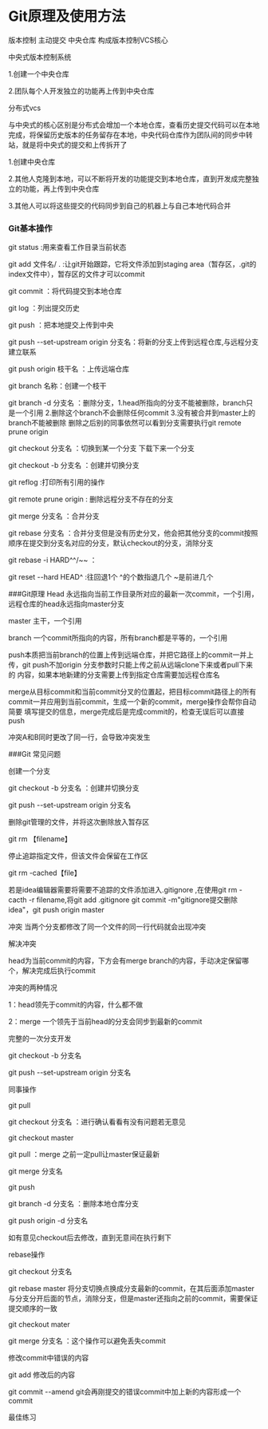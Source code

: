 # Git原理及使用方法
版本控制 主动提交 中央仓库 构成版本控制VCS核心

中央式版本控制系统

1.创建一个中央仓库

2.团队每个人开发独立的功能再上传到中央仓库

分布式vcs

与中央式的核心区别是分布式会增加一个本地仓库，查看历史提交代码可以在本地完成，将保留历史版本的任务留存在本地，中央代码仓库作为团队间的同步中转站，就是将中央式的提交和上传拆开了

1.创建中央仓库

2.其他人克隆到本地，可以不断将开发的功能提交到本地仓库，直到开发成完整独立的功能，再上传到中央仓库

3.其他人可以将这些提交的代码同步到自己的机器上与自己本地代码合并

### Git基本操作
git status :用来查看工作目录当前状态

git add 文件名/ . :让git开始跟踪，它将文件添加到staging area（暂存区，.git的index文件中），暂存区的文件才可以commit

git commit ：将代码提交到本地仓库

git log ：列出提交历史

git push ：把本地提交上传到中央 

git push --set-upstream origin 分支名：将新的分支上传到远程仓库,与远程分支建立联系

git push origin 枝干名 ：上传远端仓库

git branch  名称：创建一个枝干

git branch -d 分支名 ：删除分支，1.head所指向的分支不能被删除，branch只是一个引用 2.删除这个branch不会删除任何commit
 3.没有被合并到master上的branch不能被删除 删除之后别的同事依然可以看到分支需要执行git remote prune origin

git checkout 分支名 ：切换到某一个分支 下载下来一个分支

git checkout -b 分支名 ：创建并切换分支

git reflog :打印所有引用的操作

git remote prune origin : 删除远程分支不存在的分支

git merge 分支名 ：合并分支

git rebase 分支名 ：合并分支但是没有历史分叉，他会把其他分支的commit按照顺序在提交到分支名对应的分支，默认checkout的分支，消除分支

git rebase -i HARD^^/~~ ：

git reset --hard HEAD^ :往回退1个  ^的个数指退几个 ~是前进几个
 


###Git原理
Head 永远指向当前工作目录所对应的最新一次commit，一个引用，远程仓库的head永远指向master分支

master 主干，一个引用

branch 一个commit所指向的内容，所有branch都是平等的，一个引用

push本质把当前branch的位置上传到远端仓库，并把它路径上的commit一并上传，git push不加origin 分支参数时只能上传之前从远端clone下来或者pull下来的
内容，如果本地新建的分支需要上传到指定仓库需要加远程仓库名

merge从目标commit和当前commit分叉的位置起，把目标commit路径上的所有commit一并应用到当前commit，生成一个新的commit，merge操作会帮你自动简要
填写提交的信息，merge完成后是完成commit的，检查无误后可以直接push

冲突A和B同时更改了同一行，会导致冲突发生

###Git 常见问题

创建一个分支

git checkout -b 分支名 ：创建并切换分支

git push --set-upstream origin 分支名

删除git管理的文件，并将这次删除放入暂存区

git rm 【filename】

停止追踪指定文件，但该文件会保留在工作区

git rm -cached【file】

若是idea编辑器需要将需要不追踪的文件添加进入.gitignore
,在使用git rm -cacth -r filename,将git add .gitignore
git commit -m"gitignore提交删除idea"，git push origin master

冲突 当两个分支都修改了同一个文件的同一行代码就会出现冲突

解决冲突

head为当前commit的内容，下方会有merge branch的内容，手动决定保留哪个，解决完成后执行commit

冲突的两种情况

1：head领先于commit的内容，什么都不做

2：merge 一个领先于当前head的分支会同步到最新的commit

完整的一次分支开发

git checkout -b 分支名

git push --set-upstream origin 分支名

同事操作

git pull 

git checkout 分支名 ：进行确认看看有没有问题若无意见

git checkout master

git pull ：merge 之前一定pull让master保证最新

git merge 分支名

git push

git branch -d 分支名 ：删除本地仓库分支

git push origin -d 分支名

如有意见checkout后去修改，直到无意间在执行剩下

rebase操作

git checkout 分支名

git rebase master 将分支切换点换成分支最新的commit，在其后面添加master与分支分开后面的节点，消除分支，但是master还指向之前的commit，需要保证提交顺序的一致

git checkout mater

git merge 分支名 ：这个操作可以避免丢失commit


修改commit中错误的内容

git add 修改后的内容

git commit --amend git会再刚提交的错误commit中加上新的内容形成一个commit





最佳练习









